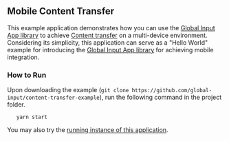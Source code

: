 ## Mobile Content Transfer
This example application demonstrates how you can use the [Global Input App library](https://github.com/global-input/global-input-react) to achieve [Content transfer](https://globalinput.co.uk/global-input-app/mobile-content-transfer) on a multi-device environment. Considering its simplicity, this application can serve as a "Hello World" example for introducing the [Global Input App library](https://github.com/global-input/global-input-react) for achieving mobile integration.

### How to Run
Upon downloading the example (```git clone https://github.com/global-input/content-transfer-example```), run the following command in the project folder.
```
   yarn start
```

You may also try the [running instance of this application](https://globalinput.co.uk/global-input-app/content-transfer). 
   
